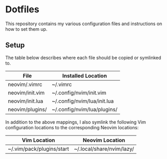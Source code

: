 # Dotfiles

This repository contains my various configuration files and instructions on how to set
them up.

## Setup

The table below describes where each file should be copied or symlinked to.

| File            | Installed Location          |
| --------------- | --------------------------- |
| neovim/.vimrc   | ~/.vimrc                    |
| neovim/init.vim | ~/.config/nvim/init.vim     |
| neovim/init.lua | ~/.config/nvim/lua/init.lua |
| neovim/plugins/ | ~/.config/nvim/lua/plugins/ |

In addition to the above mappings, I also symlink the following Vim configuration
locations to the corresponding Neovim locations:

| Vim Location             | Neovim Location           |
| ------------------------ | ------------------------- |
|~/.vim/pack/plugins/start | ~/.local/share/nvim/lazy/
